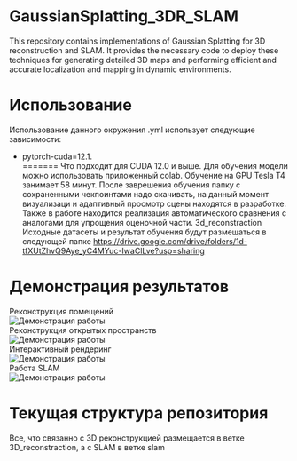 # GaussianSplatting_3DR_SLAM
This repository contains implementations of Gaussian Splatting for 3D reconstruction and SLAM. It provides the necessary code to deploy these techniques for generating detailed 3D maps and performing efficient and accurate localization and mapping in dynamic environments. 
# Использование
Использование данного окружения .yml использует следующие зависимости:
* pytorch-cuda=12.1.  
=======
Что подходит для CUDA 12.0 и выше.
Для обучения модели можно использовать приложенный colab. Обучение на GPU Tesla T4 занимает 58 минут. После заврешения обучения папку с сохраненными чекпоинтами надо скачивать, на данный момент визуализаци и адаптивный просмотр сцены находятся в разработке. Также в работе находится реализация автоматического сравнения с аналогами для упрощения оценочной части.
3d_reconstraction
Исходные датасеты и результат обучения будут размещаться в следующей папке https://drive.google.com/drive/folders/1d-tfXUtZhvQ9Aye_yC4MYuc-IwaClLve?usp=sharing   
# Демонстрация результатов
Реконструкция помещений  
![Демонстрация работы](images/lamp.gif)  
Реконструкция открытых пространств  
![Демонстрация работы](images/garden.gif)  
Интерактивный рендеринг  
![Демонстрация работы](images/gaussians.gif)  
Работа SLAM  
![Демонстрация работы](images/slam.gif)  
# Текущая структура репозитория
Все, что связанно с 3D реконструкцией размещается в ветке 3D_reconstraction, а с SLAM в ветке slam
